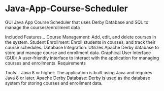 # Java-App-Course-Scheduler
GUI Java App Course Scheduler that uses Derby Database and SQL to manage the courses/enrollment data

Included Features...
Course Management: Add, edit, and delete courses in the system.
Student Enrollment: Enroll students in courses, and track their course schedules.
Database Integration: Utilizes Apache Derby database to store and manage course and enrollment data.
Graphical User Interface (GUI): A user-friendly interface to interact with the application for managing courses and enrollments.
Requirements

Tools...
Java 8 or higher: The application is built using Java and requires Java 8 or later.
Apache Derby Database: Derby is used as the database system for storing courses and enrollment data.
